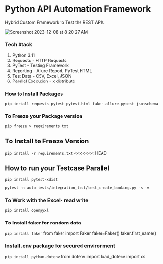 # Python API Automation Framework

Hybrid Custom Framework to Test the REST APIs

![Screenshot 2023-12-08 at 8 20 27 AM](https://github.com/PramodDutta/Py1xAPIAutomation/assets/1409610/a09647ad-720b-4afb-8d33-b69e4710cee4)


### Tech Stack
1. Python 3.11
2. Requests - HTTP Requests
3. PyTest - Testing Framework
4. Reporting - Allure Report, PyTest HTML
5. Test Data - CSV, Excel, JSON
6. Parallel Execution - x distribute



### How to Install Packages
`` pip install requests pytest pytest-html faker allure-pytest jsonschema
``

### To Freeze your Package version
`` pip freeze > requirements.txt ``

## To Install te Freeze Version
``pip install -r requirements.txt``
<<<<<<< HEAD


## How to run your Testcase Parallel 
`` pip install pytest-xdist ``


``pytest -n auto tests/integration_test/test_create_booking.py -s -v
``

### To Work with the Excel- read write
``pip install openpyxl``


### To Install faker for random data
``pip install faker``
    from faker import Faker
    faker=Faker()
    faker.first_name()

### Install .env package for secured environment
``pip install python-dotenv``
    from dotenv import load_dotenv
    import os

